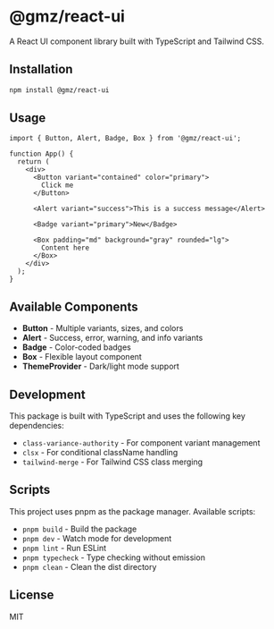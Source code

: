# @gmz/react-ui

A React UI component library built with TypeScript and Tailwind CSS.

## Installation

```bash
npm install @gmz/react-ui
```

## Usage

```tsx
import { Button, Alert, Badge, Box } from '@gmz/react-ui';

function App() {
  return (
    <div>
      <Button variant="contained" color="primary">
        Click me
      </Button>

      <Alert variant="success">This is a success message</Alert>

      <Badge variant="primary">New</Badge>

      <Box padding="md" background="gray" rounded="lg">
        Content here
      </Box>
    </div>
  );
}
```

## Available Components

- **Button** - Multiple variants, sizes, and colors
- **Alert** - Success, error, warning, and info variants
- **Badge** - Color-coded badges
- **Box** - Flexible layout component
- **ThemeProvider** - Dark/light mode support

## Development

This package is built with TypeScript and uses the following key dependencies:

- `class-variance-authority` - For component variant management
- `clsx` - For conditional className handling
- `tailwind-merge` - For Tailwind CSS class merging

## Scripts

This project uses pnpm as the package manager. Available scripts:

- `pnpm build` - Build the package
- `pnpm dev` - Watch mode for development
- `pnpm lint` - Run ESLint
- `pnpm typecheck` - Type checking without emission
- `pnpm clean` - Clean the dist directory

## License

MIT
